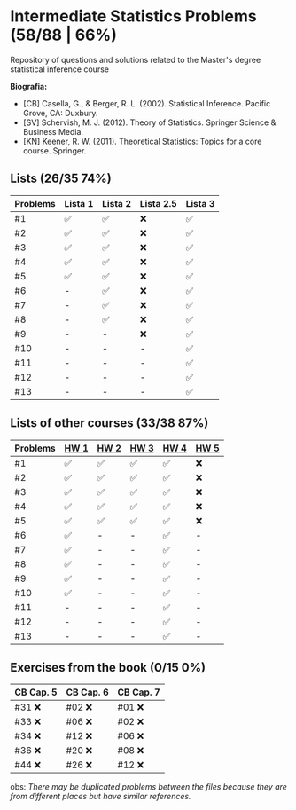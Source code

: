 # Intermediate Statistics Problems (58/88 | 66%)
Repository of questions and solutions related to the Master's degree statistical inference course

**Biografia:**
- [CB] Casella, G., & Berger, R. L. (2002). Statistical Inference. Pacific Grove, CA: Duxbury.
- [SV] Schervish, M. J. (2012). Theory of Statistics. Springer Science & Business Media.
- [KN] Keener, R. W. (2011). Theoretical Statistics: Topics for a core course. Springer.


## Lists (26/35 74%)
Problems | Lista 1 | Lista 2 | Lista 2.5 | Lista 3
----|----|-----|----|----
#1  | ✅ | ✅ | ❌ | ✅
#2  | ✅ | ✅ | ❌ | ✅
#3  | ✅ | ✅ | ❌ | ✅
#4  | ✅ | ✅ | ❌ | ✅
#5  | ✅ | ✅ | ❌ | ✅
#6  | -  | ✅ | ❌ | ✅
#7  | -  | ✅ | ❌ | ✅
#8  | -  | ✅ | ❌ | ✅
#9  | -  | -  | ❌ | ✅
#10 | -  | -  | -  | ✅
#11 | -  | -  | -  | ✅
#12 | -  | -  | -  | ✅
#13 | -  | -  | -  | ✅

## Lists of other courses (33/38 87%)
Problems | [HW 1](https://www.stat.cmu.edu/~larry/=stat705/homework1.pdf) | [HW 2](https://www.stat.cmu.edu/~larry/=stat705/Homework2.pdf) | [HW 3](https://www.stat.cmu.edu/~larry/=stat705/Homework3.pdf) | [HW 4](https://github.com/maxbiostat/Statistical_Inference_MSc/blob/main/listas/lista1_InfEst_MSc.pdf) | [HW 5](https://wellington36.github.io/HW%205%20-%20Quest%C3%B5es%20de%20provas.pdf)
----|----|----|----|----|----
#1  | ✅ | ✅ | ✅ | ✅ | ❌
#2  | ✅ | ✅ | ✅ | ✅ | ❌
#3  | ✅ | ✅ | ✅ | ✅ | ❌
#4  | ✅ | ✅ | ✅ | ✅ | ❌
#5  | ✅ | ✅ | ✅ | ✅ | ❌
#6  | ✅ | -  | -  | ✅ | - 
#7  | ✅ | -  | -  | ✅ | - 
#8  | ✅ | -  | -  | ✅ | - 
#9  | ✅ | -  | -  | ✅ | - 
#10 | ✅ | -  | -  | ✅ | - 
#11 | -  | -  | -  | ✅ | - 
#12 | -  | -  | -  | ✅ | - 
#13 | -  | -  | -  | ✅ | - 

## Exercises from the book (0/15 0%)
CB Cap. 5 | CB Cap. 6 | CB Cap. 7
----|----|----
#31 ❌ | #02 ❌ | #01 ❌
#33 ❌ | #06 ❌ | #02 ❌
#34 ❌ | #12 ❌ | #06 ❌
#36 ❌ | #20 ❌ | #08 ❌
#44 ❌ | #26 ❌ | #12 ❌


obs: _There may be duplicated problems between the files because they are from different places but have similar references._
